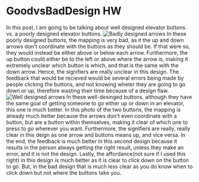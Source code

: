 # GoodvsBadDesign HW

  In this post, I am going to be talking about well designed elevator buttons vs. a poorly designed elevator buttons.
![Badly designed arrows](https://www.google.com/url?sa=i&url=https%3A%2F%2Fwww.pinterest.com.au%2Fphillbrewer%2Fpoor-design%2F&psig=AOvVaw3gPpasH9TJNpJJcbLW9Dbh&ust=1600998923390000&source=images&cd=vfe&ved=0CAIQjRxqFwoTCICW3PLXgOwCFQAAAAAdAAAAABAI)
In these poorly designed buttons, the mapping is very bad, as it the up and down arrows don't coordinate with the buttons as they should be. If that were so, they would instead be either above or below each arrow.
Furthermore, the up button could either be to the left or above where the arrow is, making it extremely unclear which button is which, and that is the same with the down arrow.
Hence, the signifiers are really unclear in this design.
The feedback that would be recieved would be several errors being made by people clicking the buttons, and not knowing wheter they are going to go down or up, therefore wasting their time because of a design flaw.
![Well designed arrows](https://www.google.com/url?sa=i&url=http%3A%2F%2Fwww.kamaldshah.com%2F2016%2F09%2Ftwo-little-elevator-button-rules-to-use.html&psig=AOvVaw1RXGRyjBBGZN-scXMns3eO&ust=1600999430163000&source=images&cd=vfe&ved=0CAIQjRxqFwoTCIi8m-bZgOwCFQAAAAAdAAAAABAD)
In these well-desinged buttons, although they have the same goal of getting someone to go either up or down in an elevator, this one is much better. 
In this photo of the two buttons, the mapping is already much better because the arrows don't even coordinate with a button, but are a button within themselves, making it clear of which one to press to go wherever you want.
Furthermore, the signifiers are really, really clear in this deign as one arrow and buttons means up, and vice versa. 
In the end, the feedback is much better in this second design because it results in the person always getting the right result, unless they make an error, and it is not the design.
Lastly, the affordance(not sure if I used this right) in this design is much better as it is clear to click down on the button to go. 
But, in the bad design that is much less clear as you do know when to click down but not where the buttons take you.
